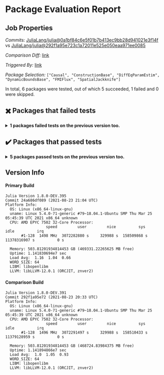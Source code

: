 # Package Evaluation Report

## Job Properties

*Commits:* [JuliaLang/julia@0a1bf84c6e5f01b7b413ec9bb28d941021e3f14f](https://github.com/JuliaLang/julia/commit/0a1bf84c6e5f01b7b413ec9bb28d941021e3f14f) vs [JuliaLang/julia@292f1a95e723c1a72011e525e050eaa971ee0085](https://github.com/JuliaLang/julia/commit/292f1a95e723c1a72011e525e050eaa971ee0085)

*Comparison Diff:* [link](https://github.com/JuliaLang/julia/compare/292f1a95e723c1a72011e525e050eaa971ee0085..0a1bf84c6e5f01b7b413ec9bb28d941021e3f14f)

*Triggered By:* [link](https://github.com/JuliaLang/julia/pull/41795#issuecomment-904133387)

*Package Selection:* `["Causal", "ConstructionBase", "DiffEqParamEstim", "DynamicBoundsBase", "FMIFlux", "SpatialJackknife"]`

In total, 6 packages were tested, out of which 5 succeeded, 1 failed and 0 were skipped.


## :heavy_multiplication_x: Packages that failed tests

<details><summary><strong>1 packages failed tests on the previous version too.</strong></summary>
<p>

Package is missing a package dependency:

- [SpatialJackknife v1.0.1](https://s3.amazonaws.com/julialang-reports/nanosoldier/pkgeval/by_hash/0a1bf84_vs_292f1a9/SpatialJackknife.1.8.0-DEV-24a686df089.log)

</p>
</details>


## :heavy_check_mark: Packages that passed tests

<details><summary><strong>5 packages passed tests on the previous version too.</strong></summary>
<p>

- [Causal v0.3.4](https://s3.amazonaws.com/julialang-reports/nanosoldier/pkgeval/by_hash/0a1bf84_vs_292f1a9/Causal.1.8.0-DEV-24a686df089.log)
- [ConstructionBase v1.3.0](https://s3.amazonaws.com/julialang-reports/nanosoldier/pkgeval/by_hash/0a1bf84_vs_292f1a9/ConstructionBase.1.8.0-DEV-24a686df089.log)
- [DiffEqParamEstim v1.21.0](https://s3.amazonaws.com/julialang-reports/nanosoldier/pkgeval/by_hash/0a1bf84_vs_292f1a9/DiffEqParamEstim.1.8.0-DEV-24a686df089.log)
- [DynamicBoundsBase v0.5.4](https://s3.amazonaws.com/julialang-reports/nanosoldier/pkgeval/by_hash/0a1bf84_vs_292f1a9/DynamicBoundsBase.1.8.0-DEV-24a686df089.log)
- [FMIFlux v0.1.2](https://s3.amazonaws.com/julialang-reports/nanosoldier/pkgeval/by_hash/0a1bf84_vs_292f1a9/FMIFlux.1.8.0-DEV-24a686df089.log)

</p>
</details>


## Version Info

#### Primary Build

```
Julia Version 1.8.0-DEV.395
Commit 24a686df089 (2021-08-23 21:04 UTC)
Platform Info:
  OS: Linux (x86_64-linux-gnu)
  uname: Linux 5.4.0-71-generic #79~18.04.1-Ubuntu SMP Thu Mar 25 05:45:39 UTC 2021 x86_64 unknown
  CPU: AMD EPYC 7502 32-Core Processor: 
                  speed         user         nice          sys         idle          irq
       #1-128  1498 MHz  3072282880 s     329988 s  158509868 s  11378316907 s          0 s
       
  Memory: 503.81201934814453 GB (469331.22265625 MB free)
  Uptime: 1.141830694e7 sec
  Load Avg:  1.16  1.04  0.66
  WORD_SIZE: 64
  LIBM: libopenlibm
  LLVM: libLLVM-12.0.1 (ORCJIT, znver2)

```

#### Comparison Build

```
Julia Version 1.8.0-DEV.391
Commit 292f1a95e72 (2021-08-23 20:33 UTC)
Platform Info:
  OS: Linux (x86_64-linux-gnu)
  uname: Linux 5.4.0-71-generic #79~18.04.1-Ubuntu SMP Thu Mar 25 05:45:39 UTC 2021 x86_64 unknown
  CPU: AMD EPYC 7502 32-Core Processor: 
                  speed         user         nice          sys         idle          irq
       #1-128  1496 MHz  3072291497 s     329988 s  158510433 s  11379128959 s          0 s
       
  Memory: 503.81201934814453 GB (468724.83984375 MB free)
  Uptime: 1.141894866e7 sec
  Load Avg:  1.0  1.05  0.93
  WORD_SIZE: 64
  LIBM: libopenlibm
  LLVM: libLLVM-12.0.1 (ORCJIT, znver2)

```
<!-- Generated on 2021-08-23T17:50:17.215 -->
